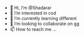 - 👋 Hi, I’m @Shadarar
- 👀 I’m interested in cod
- 🌱 I’m currently learning different
- 💞️ I’m looking to collaborate on gg
- 📫 How to reach me ...

<!---
Shadarar/Shadarar is a ✨ special ✨ repository because its `README.md` (this file) appears on your GitHub profile.
You can click the Preview link to take a look at your changes.
--->
